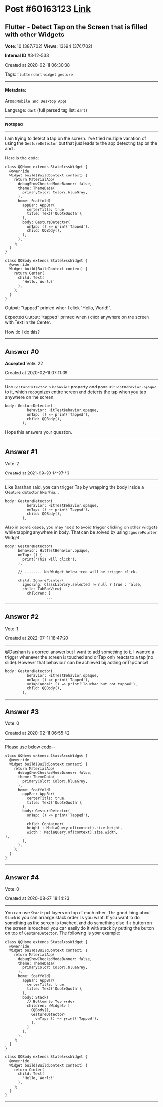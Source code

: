 
# Post \#60163123 [Link](https://stackoverflow.com/questions/60163123/)

## Flutter - Detect Tap on the Screen that is filled with other Widgets

**Vote**: 10 (387/702) **Views**: 13694 (376/702) 

**Internal ID** \#3-12-533

Created at 2020-02-11 06:30:38

Tags: `flutter` `dart` `widget` `gesture`

----------

#### Metadata:

Area: `Mobile and Desktop Apps`

Language: `dart` (full parsed tag list: `dart`)

----------

**Notepad**


----------

I am trying to detect a tap on the screen. I've tried multiple variation of using the `GestureDetector` but that just leads to the app detecting tap on the  and .

Here is the code:

```
class QQHome extends StatelessWidget {
  @override
  Widget build(BuildContext context) {
    return MaterialApp(
      debugShowCheckedModeBanner: false,
      theme: ThemeData(
        primaryColor: Colors.blueGrey,
      ),
      home: Scaffold(
        appBar: AppBar(
          centerTitle: true,
          title: Text('QuoteQuota'),
        ),
        body: GestureDetector(
          onTap: () => print('Tapped'),
          child: QQBody(),
        ),
      ),
    );
  }
}

class QQBody extends StatelessWidget {
  @override
  Widget build(BuildContext context) {
    return Center(
      child: Text(
        'Hello, World!'
      ),
    );
  }
}
```


Output: "tapped" printed when I click "Hello, World!".

Expected Output: "tapped" printed when I click anywhere on the screen with Text in the Center.

How do I do this?


----------
        
## Answer \#0

**Accepted** Vote: 22

Created at 2020-02-11 07:11:09

------------

Use `GestureDetector's` `behavior` property and pass `HitTestBehavior.opaque` to it, which recognizes entire screen and detects the tap when you tap anywhere on the screen.

```
body: GestureDetector(
          behavior: HitTestBehavior.opaque,
          onTap: () => print('Tapped'),
          child: QQBody(),
        ),
```


Hope this answers your question.


------------
    
    
## Answer \#1

 Vote: 2

Created at 2021-08-30 14:37:43

------------

Like Darshan said, you can trigger Tap by wrapping the body inside a Gesture detector like this...
```
body: GestureDetector(
          behavior: HitTestBehavior.opaque,
          onTap: () => print('Tapped'),
          child: QQBody(),
        ),
```

Also in some cases, you may need to avoid trigger clicking on other widgets while tapping anywhere in body. That can be solved by using `IgnorePointer` Widget
```
body: GestureDetector(
      behavior: HitTestBehavior.opaque,
      onTap: () {
        print('This will click');
      },

      // -------- No Widget below tree will be trigger click.

      child: IgnorePointer(
        ignoring: ClassLibrary.selected != null ? true : false,
        child: TabBarView(
          children: [
                   ...
```



------------
    
    
## Answer \#2

 Vote: 1

Created at 2022-07-11 18:47:20

------------

@Darshan is a correct answer but I want to add something to it. I wanted a trigger whenever the screen is touched and onTap only reacts to a tap (no slide). However that behaviour can be achieved bij adding onTapCancel
```
body: GestureDetector(
          behavior: HitTestBehavior.opaque,
          onTap: () => print('Tapped'),
          onTapCancel: () => print('Touched but not tapped'),
          child: QQBody(),
        ),
```



------------
    
    
## Answer \#3

 Vote: 0

Created at 2020-02-11 06:55:42

------------

Please use below code--

```
class QQHome extends StatelessWidget {
  @override
  Widget build(BuildContext context) {
    return MaterialApp(
      debugShowCheckedModeBanner: false,
      theme: ThemeData(
        primaryColor: Colors.blueGrey,
      ),
      home: Scaffold(
        appBar: AppBar(
          centerTitle: true,
          title: Text('QuoteQuota'),
        ),
        body: GestureDetector(
          onTap: () => print('Tapped'),

          child: Container(
          height : MediaQuery.of(context).size.height,
          width : MediaQuery.of(context).size.width,
),
        ),
      ),
    );
  }
}
```



------------
    
    
## Answer \#4

 Vote: 0

Created at 2020-08-27 18:14:23

------------

You can use `Stack`: put layers on top of each other.
The good thing about `Stack` is you can arrange stack order as you want.
If you want to do something as the screen is touched, and do something else if a button on the screen is touched, you can easily do it with stack by putting the button on top of `GestureDetector`.
The following is your example:
```
class QQHome extends StatelessWidget {
  @override
  Widget build(BuildContext context) {
    return MaterialApp(
      debugShowCheckedModeBanner: false,
      theme: ThemeData(
        primaryColor: Colors.blueGrey,
      ),
      home: Scaffold(
        appBar: AppBar(
          centerTitle: true,
          title: Text('QuoteQuota'),
        ),
        body: Stack(
          // Bottom to Top order
          children: <Widget> [
            QQBody(),
            GestureDetector(
              onTap: () => print('Tapped'),
            ),
          ]
        ),
      ),
    );
  }
}

class QQBody extends StatelessWidget {
  @override
  Widget build(BuildContext context) {
    return Center(
      child: Text(
        'Hello, World!'
      ),
    );
  }
}
```



------------
    
    